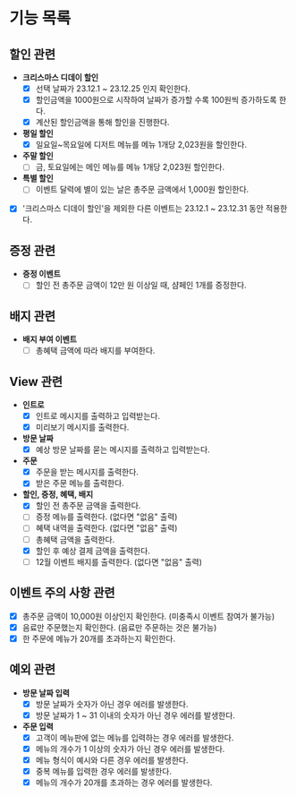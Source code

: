 # 기능 목록

## 할인 관련
- **크리스마스 디데이 할인**
    -[X] 선택 날짜가 23.12.1 ~ 23.12.25 인지 확인한다.
    -[X] 할인금액을 1000원으로 시작하여 날짜가 증가할 수록 100원씩 증가하도록 한다.
    -[X] 계산된 할인금액을 통해 할인을 진행한다.
- **평일 할인**
    -[X] 일요일~목요일에 디저트 메뉴를 메뉴 1개당 2,023원을 할인한다.
- **주말 할인**
    -[ ] 금, 토요일에는 메인 메뉴를 메뉴 1개당 2,023원 할인한다.
- **특별 할인**
    -[ ] 이벤트 달력에 별이 있는 날은 총주문 금액에서 1,000원 할인한다.
-[X] '크리스마스 디데이 할인'을 제외한 다른 이벤트는 23.12.1 ~ 23.12.31 동안 적용한다.

## 증정 관련
- **증정 이벤트**
    -[ ] 할인 전 총주문 금액이 12만 원 이상일 때, 샴페인 1개를 증정한다.

## 배지 관련
- **배지 부여 이벤트**
    -[ ] 총혜택 금액에 따라 배지를 부여한다.

## View 관련
- **인트로**
    -[X] 인트로 메시지를 출력하고 입력받는다.
    -[X] 미리보기 메시지를 출력한다.
- **방문 날짜**
    -[X] 예상 방문 날짜를 묻는 메시지를 출력하고 입력받는다.
- **주문**
    -[X] 주문을 받는 메시지를 출력한다.
    -[X] 받은 주문 메뉴를 출력한다.
- **할인, 증정, 혜택, 배지**
    -[X] 할인 전 총주문 금액을 출력한다.
    -[ ] 증정 메뉴를 출력한다. (없다면 "없음" 출력)
    -[ ] 혜택 내역을 출력한다. (없다면 "없음" 출력)
    -[ ] 총혜택 금액을 출력한다.
    -[X] 할인 후 예상 결제 금액을 출력한다.
    -[ ] 12월 이벤트 배지를 출력한다. (없다면 "없음" 출력)

## 이벤트 주의 사항 관련
-[X] 총주문 금액이 10,000원 이상인지 확인한다. (미충족시 이벤트 참여가 불가능)
-[X] 음료만 주문했는지 확인한다. (음료만 주문하는 것은 불가능)
-[X] 한 주문에 메뉴가 20개를 초과하는지 확인한다.

## 예외 관련
- **방문 날짜 입력**
    -[X] 방문 날짜가 숫자가 아닌 경우 에러를 발생한다.
    -[X] 방문 날짜가 1 ~ 31 이내의 숫자가 아닌 경우 에러를 발생한다.
- **주문 입력**
    -[X] 고객이 메뉴판에 없는 메뉴를 입력하는 경우 에러를 발생한다.
    -[X] 메뉴의 개수가 1 이상의 숫자가 아닌 경우 에러를 발생한다.
    -[X] 메뉴 형식이 예시와 다른 경우 에러를 발생한다.
    -[X] 중복 메뉴를 입력한 경우 에러를 발생한다.
    -[X] 메뉴의 개수가 20개를 초과하는 경우 에러를 발생한다.